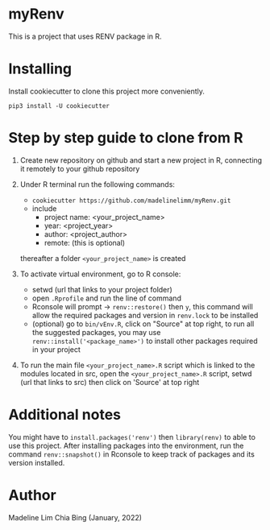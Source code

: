 # myRenv
This is a project that uses RENV package in R.

# Installing
Install cookiecutter to clone this project more conveniently.

`pip3 install -U cookiecutter`

# Step by step guide to clone from R
1. Create new repository on github and start a new project in R, connecting it remotely to your github repository

2. Under R terminal run the following commands:
	  - `cookiecutter https://github.com/madelinelimm/myRenv.git`
	  - include 
	  	- project name: <your_project_name>
	  	- year: <project_year>
	  	- author: <project_author>
	  	- remote: (this is optional)

	  thereafter a folder `<your_project_name>` is created


4. To activate virtual environment, go to R console:
	- setwd (url that links to your project folder)
	- open `.Rprofile` and run the line of command
	- Rconsole will prompt -> `renv::restore()` then `y`, this command will allow the required packages and version in `renv.lock` to be installed
	- (optional) go to `bin/vEnv.R`, click on "Source" at top right, to run all the suggested packages, you may use `renv::install('<package_name>')` to install other packages required in your project
	

5. To run the main file `<your_project_name>.R` script which is linked to the modules located in src,
   open the `<your_project_name>.R` script, setwd (url that links to src) then click on 'Source' at top right

	
# Additional notes
You might have to `install.packages('renv')` then `library(renv)` to able to use this project. After installing packages into the environment, run the command `renv::snapshot()` in Rconsole to keep track of packages and its version installed.
   
# Author
Madeline Lim Chia Bing (January, 2022)

